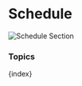 # Schedule

<img class="screenshot" alt="Schedule Section" src="/docs/assets/img/schools/schedule/schedule-section.png">

### Topics

{index}